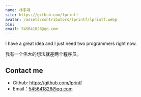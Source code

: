 ```yaml
---
name: 林宇靖
site: https://github.com/lprintf
avatar: /assets/contributors/lprintf/lprintf.webp
bio: 
email: 545641826@qq.com
---
```


I have a great idea and I just need two programmers right now.

我有一个伟大的想法就差两个程序员。

## Contact me

- Github: <https://github.com/lprintf>
- Email：545641826@qq.com
